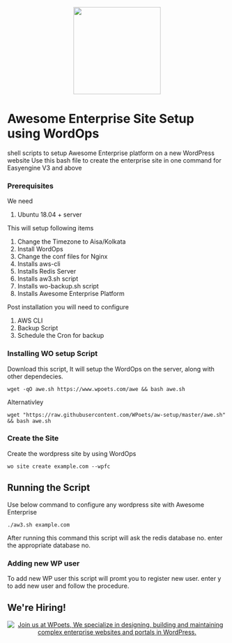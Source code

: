 <p align="center">
	<a href="https://www.wpoets.com/" target="_blank"><img width="200"src="https://www.wpoets.com/wp-content/uploads/2018/05/WPoets-logo-1.svg"></a>
</p>

# Awesome Enterprise Site Setup using WordOps

shell scripts to setup Awesome Enterprise platform on a new WordPress website
Use this bash file to create the enterprise site in one command for Easyengine V3 and above

### Prerequisites

We need 

1. Ubuntu 18.04 + server

This will setup following items

1. Change the Timezone to Aisa/Kolkata
2. Install WordOps 
3. Change the conf files for Nginx
4. Installs aws-cli
5. Installs Redis Server
6. Installs aw3.sh script
7. Installs wo-backup.sh script
8. Installs Awesome Enterprise Platform

Post installation you will need to configure 

1. AWS CLI 
2. Backup Script
3. Schedule the Cron for backup

### Installing WO setup Script

Download this script, It will setup the WordOps on the server, along with other dependecies.

```
wget -qO awe.sh https://www.wpoets.com/awe && bash awe.sh

```
Alternativley 
```
wget "https://raw.githubusercontent.com/WPoets/aw-setup/master/awe.sh" && bash awe.sh

```

### Create the Site

Create the wordpress site by using WordOps

```
wo site create example.com --wpfc
```

## Running the Script

Use below command to configure any wordpress site with Awesome Enterprise

```
./aw3.sh example.com

```

After running this command this script will ask the redis database no.
enter the appropriate database no.

### Adding new WP user

To add new WP user this script will promt you to register new user.
enter y to add new user and follow the procedure.


## We're Hiring!

<p align="center">
<a href="https://www.wpoets.com/careers/"><img src="https://www.wpoets.com/wp-content/uploads/2020/11/work-with-us_1776x312.png" alt="Join us at WPoets, We specialize in designing, building and maintaining complex enterprise websites and portals in WordPress."></a>
</p>